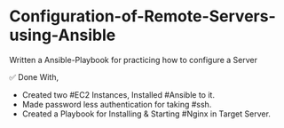 # Configuration-of-Remote-Servers-using-Ansible
Written a Ansible-Playbook for practicing how to configure a Server </br>

✅ Done With,
- Created two #EC2 Instances, Installed #Ansible to it.
- Made password less authentication for taking #ssh.
- Created a Playbook for Installing & Starting #Nginx in Target Server.


